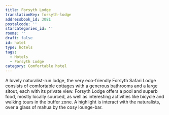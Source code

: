 ```yaml
---
title: Forsyth Lodge
translationKey: forsyth-lodge
addressbook_id: 3081
postalcode: ''
starcategories_id: ''
rooms: ''
draft: false
id: hotel
type: hotels
tags:
  - Hotels
  - Forsyth Lodge
category: Comfortable hotel
---
```

A lovely naturalist-run lodge, the very eco-friendly Forsyth Safari Lodge consists of comfortable cottages with a generous bathrooms and a large sitout, each with its private view. Forsyth Lodge offers a pool and superb food, mostly locally sourced, as well as interesting activities like bicycle and walking tours in the buffer zone. A highlight is interact with the naturalists, over a glass of mahua by the cosy lounge-bar.